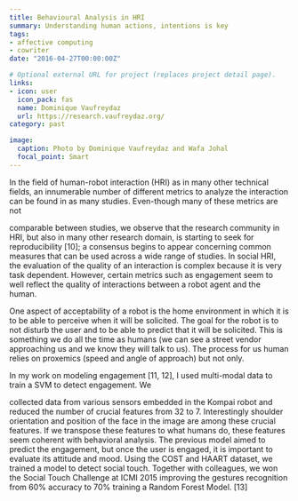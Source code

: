 ```yaml
---
title: Behavioural Analysis in HRI
summary: Understanding human actions, intentions is key
tags:
- affective computing
- cowriter
date: "2016-04-27T00:00:00Z"

# Optional external URL for project (replaces project detail page).
links:
- icon: user
  icon_pack: fas
  name: Dominique Vaufreydaz
  url: https://research.vaufreydaz.org/
category: past

image:
  caption: Photo by Dominique Vaufreydaz and Wafa Johal
  focal_point: Smart
---
```


In the field of human-robot interaction (HRI) as in many other technical fields, an innumerable number of different
metrics to analyze the interaction can be found in as many studies. Even-though many of these metrics are not

comparable between studies, we observe that the research community in HRI, but also in many other
research domain, is starting to seek for reproducibility [10]; a consensus begins to appear concerning
common measures that can be used across a wide range of studies. In social HRI, the evaluation of
the quality of an interaction is complex because it is very task dependent. However, certain metrics
such as engagement seem to well reflect the quality of interactions between a robot agent and the
human.

One aspect of acceptability of a robot is the home environment in which it is to be able to perceive when it will be
solicited. The goal for the robot is to not disturb the user and to be able to predict that it will be solicited. This is
something we do all the time as humans (we can see a street vendor approaching us and we know they will talk
to us). The process for us human relies on proxemics (speed and angle of approach) but not only.

 
In my work on modeling engagement [11, 12], I used multi-modal data to train a SVM to detect engagement. We

collected data from various sensors embedded in the Kompai robot and reduced the number of crucial features
from 32 to 7. Interestingly shoulder orientation and position of the face in the image are among these crucial
features. If we transpose these features to what humans do, these features seem coherent with behavioral
analysis.
The previous model aimed to predict the engagement, but once the user is engaged, it is important to evaluate its
attitude and mood. Using the COST and HAART dataset, we trained a model to detect social touch. Together with
colleagues, we won the Social Touch Challenge at ICMI 2015 improving the gestures recognition from 60% accuracy
to 70% training a Random Forest Model. [13]